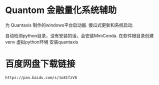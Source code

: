 # Quantom 金融量化系统辅助

为 Quantaxis 制作的windows平台启动器. 傻瓜式更新和系统启动.

自动检测python目录，没有安装的话，会安装MiniConda.
在软件根目录创建 venv 虚拟python环境
安装quantaxis


# 百度网盘下载链接

    https://pan.baidu.com/s/1o81fzV8